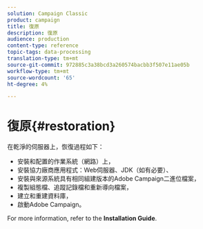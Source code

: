 ```yaml
---
solution: Campaign Classic
product: campaign
title: 復原
description: 復原
audience: production
content-type: reference
topic-tags: data-processing
translation-type: tm+mt
source-git-commit: 972885c3a38bcd3a260574bacbb3f507e11ae05b
workflow-type: tm+mt
source-wordcount: '65'
ht-degree: 4%

---
```



# 復原{#restoration}

在乾淨的伺服器上，恢復過程如下：

* 安裝和配置的作業系統（網路）上，
* 安裝協力廠商應用程式：Web伺服器、JDK（如有必要）、
* 安裝與來源系統具有相同組建版本的Adobe Campaign二進位檔案，
* 複製組態檔、追蹤記錄檔和重新導向檔案，
* 建立和重建資料庫，
* 啟動Adobe Campaign。

For more information, refer to the **Installation Guide**.

